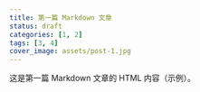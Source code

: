 ```yaml
---
title: 第一篇 Markdown 文章
status: draft
categories: [1, 2]
tags: [3, 4]
cover_image: assets/post-1.jpg
---
```


<p>这是第一篇 Markdown 文章的 HTML 内容（示例）。</p>
